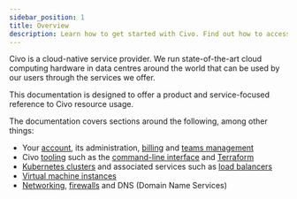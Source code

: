 ```yaml
---
sidebar_position: 1
title: Overview
description: Learn how to get started with Civo. Find out how to access & manage your Civo resources, incl. instances, Kubernetes clusters, and networking resources.
---
```


<head>
  <title>Civo Services Overview Doc | Civo Documentation</title>
</head>

Civo is a cloud-native service provider. We run state-of-the-art cloud computing hardware in data centres around the world that can be used by our users through the services we offer.

This documentation is designed to offer a product and service-focused reference to Civo resource usage.

The documentation covers sections around the following, among other things:

- Your [account](../account/signing-up.md), its administration, [billing](../account/billing.md) and [teams management](../account/teams.md)
- Civo [tooling](../overview/tools-overview.md) such as the [command-line interface](../overview/civo-cli.md) and [Terraform](../overview/terraform.md)
- [Kubernetes clusters](../kubernetes/index.md) and associated services such as [load balancers](../kubernetes/load-balancers.md)
- [Virtual machine instances](../compute/index.md)
- [Networking](../networking/index.md), [firewalls](../networking/firewalls.md) and DNS (Domain Name Services)
